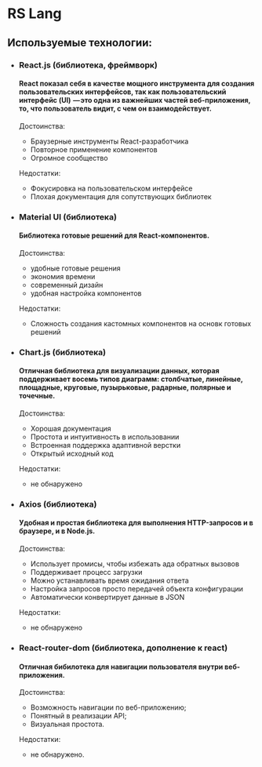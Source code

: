 # RS Lang

## Используемые технологии:
- ### React.js (библиотека, фреймворк)

  #### React  показал себя в качестве мощного инструмента для создания пользовательских интерфейсов, так как пользовательский интерфейс (UI)  — это одна из важнейших частей веб-приложения, то, что пользователь видит, с чем он взаимодействует.
  
  Достоинства:
  - Браузерные инструменты React-разработчика
  - Повторное применение компонентов
  - Огромное сообщество
  
   Недостатки:
  - Фокусировка на пользовательском интерфейсе
  - Плохая документация для сопутствующих библиотек
  
- ### Material UI (библиотека)

  #### Библиотека готовые решений для React-компонентов.

  Достоинства:
  - удобные готовые решения
  - экономия времени
  - современный дизайн
  - удобная настройка компонентов
  
  Недостатки:
  - Сложность создания кастомных компонентов на основк готовых решений
  
- ### Сhart.js (библиотека)

  #### Отличная библиотека для визуализации данных, которая поддерживает восемь типов диаграмм: столбчатые, линейные, площадные, круговые, пузырьковые, радарные, полярные и точечные.

  Достоинства:
  - Хорошая документация
  - Простота и интуитивность в использовании
  - Встроенная поддержка адаптивной верстки
  - Открытый исходный код
  
  Недостатки:
  - не обнаружено
  
- ### Axios (библиотека)

  #### Удобная и простая библиотека для выполнения HTTP-запросов и в браузере, и в Node.js.
  
  Достоинства:
  - Использует промисы, чтобы избежать ада обратных вызовов 
  - Поддерживает процесс загрузки
  - Можно устанавливать время ожидания ответа
  - Настройка запросов просто передачей объекта конфигурации 
  - Автоматически конвертирует данные в JSON
  
  Недостатки:
  - не обнаружено
  
- ### React-router-dom (библиотека, дополнение к react)

  #### Отличная бибилотека для навигации пользователя внутри веб-приложения.

  Достоинства:
  - Возможность навигации по веб-приложению;
  - Понятный в реализации API;
  - Визуальная простота.

  Недостатки:
  - не обнаружено.

  
